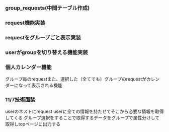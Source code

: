 ### group_requests(中間テーブル作成)


### request機能実装


### requestをグループごと表示実装


### userがgroupを切り替える機能実装


### 個人カレンダー機能
グループ毎のrequestまた、選択した（全てでも）グループのrequestがカレンダーになって表示される機能

### 11/7技術面談
userのネストにrequest
userに全ての情報を持たせてそこから必要な情報を取得してくる
グループ選択をすることで取得するデータをグループで属性分けして取得しtopページに出力する
